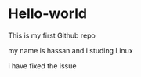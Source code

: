 # Hello-world
This is my first Github repo

my name is hassan and i studing Linux

 i have fixed the issue
